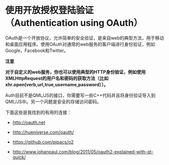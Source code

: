 # 使用开放授权登陆验证（Authentication using OAuth）

OAuth是一个开放协议，允许简单的安全验证，是来自web的典型方法，用于移动和桌面应用程序。使用OAuth对通常的web服务的客户端进行身份验证，例如Google，Facebook和Twitter。

**注意**

**对于自定义的web服务，你也可以使用典型的HTTP身份验证，例如使用XMLHttpRequest的用户名和密码的获取方法（比如xhr.open(verb,url,true,username,password））。**

Auth目前不是QML/JS的接口，你需要写一些C++代码并且将身份验证导入到QML/JS中。另一个问题是安全的存储访问密码。

下面这些是我找到的有用的连接：

* http://oauth.net

* http://hueniverse.com/oauth/

* https://github.com/pipacs/o2

* http://www.johanpaul.com/blog/2011/05/oauth2-explained-with-qt-quick/

